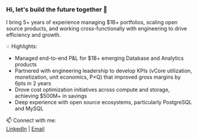 

### Hi, let's build the future together 🚀

I bring 5+ years of experience managing $1B+ portfolios, scaling open source products, and working cross-functionally with engineering to drive efficiency and growth.

💡 Highlights:
- Managed end-to-end P&L for $1B+ emerging Database and Analytics products
- Partnered with engineering leadership to develop KPIs (vCore utilization, monetization, unit economics, P×Q) that improved gross margins by 6pts in 2 years
- Drove cost optimization initiatives across compute and storage, achieving $500M+ in savings
- Deep experience with open source ecosystems, particularly PostgreSQL and MySQL

📫 Connect with me:  
[LinkedIn](https://www.linkedin.com/in/nikolaput/) | [Email](mailto:nlaput@umich.edu)
